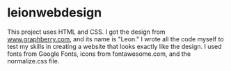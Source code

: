 # leionwebdesign
This project uses HTML and CSS. I got the design from www.graphberry.com, and its name is "Leon." I wrote all the code myself to test my skills in creating a website that looks exactly like the design. I used fonts from Google Fonts, icons from fontawesome.com, and the normalize.css file.
